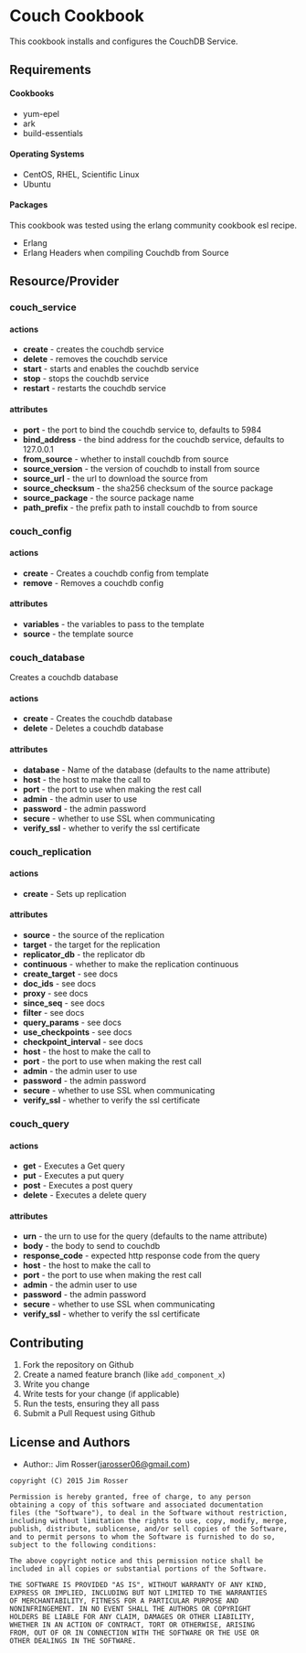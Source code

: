 Couch Cookbook
==============
This cookbook installs and configures the CouchDB Service.

Requirements
------------
#### Cookbooks
- yum-epel
- ark
- build-essentials

#### Operating Systems
- CentOS, RHEL, Scientific Linux
- Ubuntu

#### Packages
This cookbook was tested using the erlang community cookbook
esl recipe.

- Erlang
- Erlang Headers when compiling Couchdb from Source

Resource/Provider
-----------------

### couch_service

#### actions

- **create** - creates the couchdb service
- **delete** - removes the couchdb service
- **start** - starts and enables the couchdb service
- **stop** - stops the couchdb service
- **restart** - restarts the couchdb service

#### attributes

- **port** - the port to bind the couchdb service to, defaults to 5984
- **bind_address** - the bind address for the couchdb service, defaults to 127.0.0.1
- **from_source** - whether to install couchdb from source
- **source_version** - the version of couchdb to install from source
- **source_url** - the url to download the source from
- **source_checksum** - the sha256 checksum of the source package
- **source_package** - the source package name
- **path_prefix** - the prefix path to install couchdb to from source

### couch_config

#### actions

- **create** - Creates a couchdb config from template
- **remove** - Removes a couchdb config

#### attributes

- **variables** - the variables to pass to the template
- **source** - the template source

### couch_database
Creates a couchdb database

#### actions

- **create** - Creates the couchdb database
- **delete** - Deletes a couchdb database

#### attributes

- **database** - Name of the database (defaults to the name attribute)
- **host** - the host to make the call to
- **port** - the port to use when making the rest call
- **admin** - the admin user to use
- **password** - the admin password
- **secure** - whether to use SSL when communicating
- **verify_ssl** - whether to verify the ssl certificate

### couch_replication

#### actions

- **create** - Sets up replication

#### attributes

- **source** - the source of the replication
- **target** -  the target for the replication
- **replicator_db** - the replicator db
- **continuous** - whether to make the replication continuous
- **create_target** - see docs
- **doc_ids** - see docs
- **proxy** - see docs
- **since_seq** - see docs
- **filter** - see docs
- **query_params** - see docs
- **use_checkpoints** - see docs
- **checkpoint_interval** - see docs
- **host** - the host to make the call to
- **port** - the port to use when making the rest call
- **admin** - the admin user to use
- **password** - the admin password
- **secure** - whether to use SSL when communicating
- **verify_ssl** - whether to verify the ssl certificate

### couch_query

#### actions

- **get** - Executes a Get query
- **put** - Executes a put query
- **post** - Executes a post query
- **delete** - Executes a delete query

#### attributes

- **urn** - the urn to use for the query (defaults to the name attribute)
- **body** - the body to send to couchdb
- **response_code** - expected http response code from the query
- **host** - the host to make the call to
- **port** - the port to use when making the rest call
- **admin** - the admin user to use
- **password** - the admin password
- **secure** - whether to use SSL when communicating
- **verify_ssl** - whether to verify the ssl certificate

Contributing
------------
1. Fork the repository on Github
2. Create a named feature branch (like `add_component_x`)
3. Write you change
4. Write tests for your change (if applicable)
5. Run the tests, ensuring they all pass
6. Submit a Pull Request using Github

License and Authors
-------------------
- Author:: Jim Rosser(jarosser06@gmail.com)

```text
copyright (C) 2015 Jim Rosser

Permission is hereby granted, free of charge, to any person
obtaining a copy of this software and associated documentation
files (the "Software"), to deal in the Software without restriction,
including without limitation the rights to use, copy, modify, merge,
publish, distribute, sublicense, and/or sell copies of the Software,
and to permit persons to whom the Software is furnished to do so,
subject to the following conditions:

The above copyright notice and this permission notice shall be
included in all copies or substantial portions of the Software.

THE SOFTWARE IS PROVIDED "AS IS", WITHOUT WARRANTY OF ANY KIND,
EXPRESS OR IMPLIED, INCLUDING BUT NOT LIMITED TO THE WARRANTIES
OF MERCHANTABILITY, FITNESS FOR A PARTICULAR PURPOSE AND
NONINFRINGEMENT. IN NO EVENT SHALL THE AUTHORS OR COPYRIGHT
HOLDERS BE LIABLE FOR ANY CLAIM, DAMAGES OR OTHER LIABILITY,
WHETHER IN AN ACTION OF CONTRACT, TORT OR OTHERWISE, ARISING
FROM, OUT OF OR IN CONNECTION WITH THE SOFTWARE OR THE USE OR
OTHER DEALINGS IN THE SOFTWARE.
```
